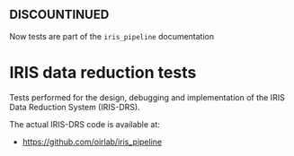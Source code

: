 ## DISCOUNTINUED

Now tests are part of the `iris_pipeline` documentation

# IRIS data reduction tests

Tests performed for the design, debugging and implementation
of the IRIS Data Reduction System (IRIS-DRS).

The actual IRIS-DRS code is available at:

* <https://github.com/oirlab/iris_pipeline>
